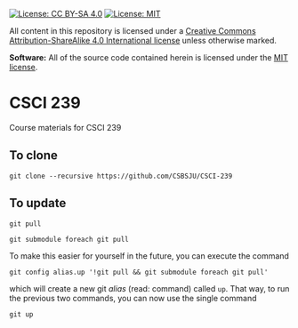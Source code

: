 [![License: CC BY-SA 4.0](https://img.shields.io/badge/License-CC%20BY--SA%204.0-blue.svg)](http://creativecommons.org/licenses/by-sa/4.0/) [![License: MIT](https://img.shields.io/badge/License-MIT-yellow.svg)](https://opensource.org/licenses/MIT)

All content in this repository is licensed under a [Creative Commons Attribution-ShareAlike 4.0 International license](https://creativecommons.org/licenses/by-sa/4.0/) unless otherwise marked.

**Software:** All of the source code contained herein is licensed under the [MIT license](https://opensource.org/licenses/MIT).

# CSCI 239
Course materials for CSCI 239

## To clone
```
git clone --recursive https://github.com/CSBSJU/CSCI-239
```

## To update
```
git pull
```

```
git submodule foreach git pull
```

To make this easier for yourself in the future, you can execute the command

```
git config alias.up '!git pull && git submodule foreach git pull'
```

which will create a new git _alias_ (read: command) called `up`. That way, to
run the previous two commands, you can now use the single command

```
git up
```
